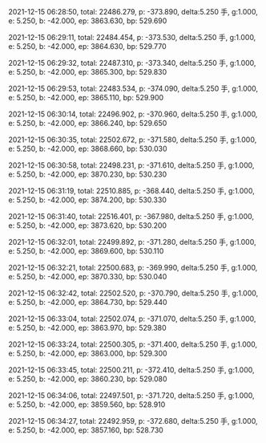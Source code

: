 2021-12-15 06:28:50, total: 22486.279, p: -373.890, delta:5.250 手, g:1.000, e: 5.250, b: -42.000, ep: 3863.630, bp: 529.690

2021-12-15 06:29:11, total: 22484.454, p: -373.530, delta:5.250 手, g:1.000, e: 5.250, b: -42.000, ep: 3864.630, bp: 529.770

2021-12-15 06:29:32, total: 22487.310, p: -373.340, delta:5.250 手, g:1.000, e: 5.250, b: -42.000, ep: 3865.300, bp: 529.830

2021-12-15 06:29:53, total: 22483.534, p: -374.090, delta:5.250 手, g:1.000, e: 5.250, b: -42.000, ep: 3865.110, bp: 529.900

2021-12-15 06:30:14, total: 22496.902, p: -370.960, delta:5.250 手, g:1.000, e: 5.250, b: -42.000, ep: 3866.240, bp: 529.650

2021-12-15 06:30:35, total: 22502.672, p: -371.580, delta:5.250 手, g:1.000, e: 5.250, b: -42.000, ep: 3868.660, bp: 530.030

2021-12-15 06:30:58, total: 22498.231, p: -371.610, delta:5.250 手, g:1.000, e: 5.250, b: -42.000, ep: 3870.230, bp: 530.230

2021-12-15 06:31:19, total: 22510.885, p: -368.440, delta:5.250 手, g:1.000, e: 5.250, b: -42.000, ep: 3874.200, bp: 530.330

2021-12-15 06:31:40, total: 22516.401, p: -367.980, delta:5.250 手, g:1.000, e: 5.250, b: -42.000, ep: 3873.620, bp: 530.200

2021-12-15 06:32:01, total: 22499.892, p: -371.280, delta:5.250 手, g:1.000, e: 5.250, b: -42.000, ep: 3869.600, bp: 530.110

2021-12-15 06:32:21, total: 22500.683, p: -369.990, delta:5.250 手, g:1.000, e: 5.250, b: -42.000, ep: 3870.330, bp: 530.040

2021-12-15 06:32:42, total: 22502.520, p: -370.790, delta:5.250 手, g:1.000, e: 5.250, b: -42.000, ep: 3864.730, bp: 529.440

2021-12-15 06:33:04, total: 22502.074, p: -371.070, delta:5.250 手, g:1.000, e: 5.250, b: -42.000, ep: 3863.970, bp: 529.380

2021-12-15 06:33:24, total: 22500.305, p: -371.400, delta:5.250 手, g:1.000, e: 5.250, b: -42.000, ep: 3863.000, bp: 529.300

2021-12-15 06:33:45, total: 22500.211, p: -372.410, delta:5.250 手, g:1.000, e: 5.250, b: -42.000, ep: 3860.230, bp: 529.080

2021-12-15 06:34:06, total: 22497.501, p: -371.720, delta:5.250 手, g:1.000, e: 5.250, b: -42.000, ep: 3859.560, bp: 528.910

2021-12-15 06:34:27, total: 22492.959, p: -372.680, delta:5.250 手, g:1.000, e: 5.250, b: -42.000, ep: 3857.160, bp: 528.730